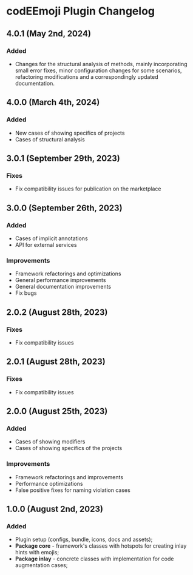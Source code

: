 # codEEmoji Plugin Changelog

## 4.0.1 (May 2nd, 2024)

### Added

- Changes for the structural analysis of methods, mainly incorporating small error fixes, minor configuration changes
  for some scenarios, refactoring modifications and a correspondingly updated documentation.

## 4.0.0 (March 4th, 2024)

### Added

- New cases of showing specifics of projects
- Cases of structural analysis

## 3.0.1 (September 29th, 2023)

### Fixes

- Fix compatibility issues for publication on the marketplace

## 3.0.0 (September 26th, 2023)

### Added

- Cases of implicit annotations
- API for external services

### Improvements

- Framework refactorings and optimizations
- General performance improvements
- General documentation improvements
- Fix bugs

## 2.0.2  (August 28th, 2023)

### Fixes

- Fix compatibility issues

## 2.0.1  (August 28th, 2023)

### Fixes

- Fix compatibility issues

## 2.0.0  (August 25th, 2023)

### Added

- Cases of showing modifiers
- Cases of showing specifics of the projects

### Improvements

- Framework refactorings and improvements
- Performance optimizations
- False positive fixes for naming violation cases

## 1.0.0 (August 2nd, 2023)

### Added

- Plugin setup (configs, bundle, icons, docs and assets);
- **Package core** - framework's classes with hotspots for creating inlay hints with emojis;
- **Package inlay** - concrete classes with implementation for code augmentation cases;
